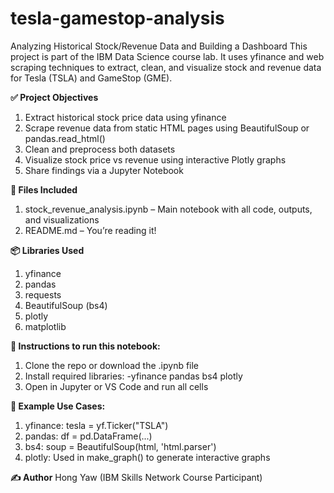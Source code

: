 # tesla-gamestop-analysis
Analyzing Historical Stock/Revenue Data and Building a Dashboard
This project is part of the IBM Data Science course lab. It uses yfinance and web scraping techniques to extract, clean, and visualize stock and revenue data for Tesla (TSLA) and GameStop (GME).

**✅ Project Objectives**
1. Extract historical stock price data using yfinance
2. Scrape revenue data from static HTML pages using BeautifulSoup or pandas.read_html()
3. Clean and preprocess both datasets
4. Visualize stock price vs revenue using interactive Plotly graphs
5. Share findings via a Jupyter Notebook

**📁 Files Included**
1. stock_revenue_analysis.ipynb – Main notebook with all code, outputs, and visualizations
2. README.md – You’re reading it!

**📦 Libraries Used**
1. yfinance
2. pandas
3. requests
4. BeautifulSoup (bs4)
5. plotly
6. matplotlib 

**📌 Instructions to run this notebook:**
1. Clone the repo or download the .ipynb file
2. Install required libraries:
-yfinance pandas bs4 plotly
3. Open in Jupyter or VS Code and run all cells

**🧪 Example Use Cases:**
1. yfinance: tesla = yf.Ticker("TSLA")
2. pandas: df = pd.DataFrame(...)
3. bs4: soup = BeautifulSoup(html, 'html.parser')
4. plotly: Used in make_graph() to generate interactive graphs

**✍️ Author**
Hong Yaw (IBM Skills Network Course Participant)
